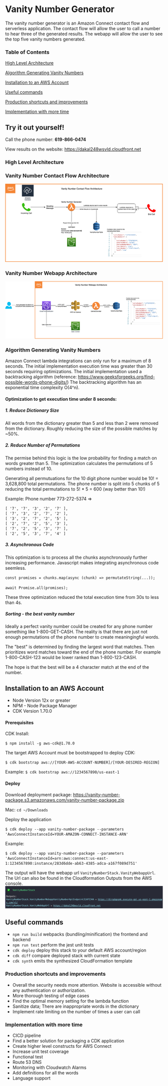 # Vanity Number Generator

The vanity number generator is an Amazon Connect contact flow and serverless application.
The contact flow will allow the user to call a number to hear three of the generated results.
The webapp will allow the user to see the top five vanity numbers generated.

### Table of Contents

[High Level Architecture](#high-level-architecture)

[Algorithm Generating Vanity Numbers](#algorithm-generating-vanity-numbers)

[Installation to an AWS Account](#installation-to-an-aws-account)

[Useful commands](#useful-commands)

[Production shortcuts and improvements](#production-shortcuts-and-improvements)

[Implementation with more time](#implementation-with-more-time)

## Try it out yourself!
Call the phone number: **619-866-0474**

View results on the website: https://dakal248wsvld.cloudfront.net


### High Level Architecture
### Vanity Number Contact Flow Architecture
![callflow](docs/VanityNumberCallFlow.png)

### Vanity Number Webapp Architecture
![webapp](docs/WebappArchitecture.png)

### Algorithm Generating Vanity Numbers
Amazon Connect lambda integrations can only run for a maximum of 8 seconds.
The initial implementation execution time was greater than 30 seconds requiring optimizations.
The initial implementation used a backtracking algorithm (reference: https://www.geeksforgeeks.org/find-possible-words-phone-digits/)
The backtracking algorithm has an exponential time complexity O(4^n).

#### Optimization to get execution time under 8 seconds:
##### 1. Reduce Dictionary Size
All words from the dictionary greater than 5 and less than 2 were removed from the dictionary.
Roughly reducing the size of the possible matches by ~50%.

##### 2. Reduce Number of Permutations
The permise behind this logic is the low probability for finding a match on words greater than 5.
The optimization calculates the permutations of 5 numbers instead of 10.

Generating all permutuations for the 10 digit phone number would be 10! = 3,628,800 total permutations.
The phone number is split into 5 chunks of 5 reducing the total permutations to 5! * 5 = 600 (way better than 10!)

Example: Phone number 773-272-5374 =>   
```
[ '7', '7', '3', '2', '7' ],
[ '7', '3', '2', '7', '2' ],
[ '3', '2', '7', '2', '5' ],
[ '2', '7', '2', '5', '3' ],
[ '7', '2', '5', '3', '7' ],
[ '2', '5', '3', '7', '4' ]
```

##### 3. Asynchronous Code
This optimization is to process all the chunks asynchronously further increasing performance.
Javascript makes integrating asynchronous code seemless.
```
const promises = chunks.map(async (chunk) => permutateString(...));

await Promise.all(promises);
```

These three optimization reduced the total execution time from 30s to less than 4s.

##### Sorting - the best vanity number
Ideally a perfect vanity number could be created for any phone number something like 1-800-GET-CASH.
The reality is that there are just not enough permutations of the phone number to create meaningingful words.

The "best" is determined by finding the largest word that matches. Then prioritizes word matches toward the end of the phone number.
For example 1-800-CASH-123 would be lower ranked than 1-800-123-CASH.

The hope is that the best will be a 4 character match at the end of the number.

## Installation to an AWS Account
* Node Version 12x or greater
* NPM - Node Package Manager
* CDK Version 1.70.0

#### Prerequisites
CDK Install:

```
$ npm install -g aws-cdk@1.70.0
```

The target AWS Account must be bootstrapped to deploy CDK:

```
$ cdk bootstrap aws://[YOUR-AWS-ACCOUNT-NUMBER]/[YOUR-DESIRED-REGION]
```

Example: `$ cdk bootstrap aws://1234567890/us-east-1`

#### Deploy
Download deployment package: https://vanity-number-package.s3.amazonaws.com/vanity-number-package.zip

Mac: `cd ~/Downloads` 

Deploy the application
```
$ cdk deploy --app vanity-number-package --parameters 'AwsConnectInstanceId=YOUR-AMAZON-CONNECT-INSTANCE-ARN'
```

Example:
```
$ cdk deploy --app vanity-number-package --parameters 'AwsConnectInstanceId=arn:aws:connect:us-east-1:1234567890:instance/283d6dde-ab63-4385-adca-a167f089d751'
```

The output will have the webapp url `VanityNumberStack.VanityWebappUrl`. The Url can also be found in the Cloudformation Outputs from the AWS console.
![success](./docs/cdk-success.png)


## Useful commands

 * `npm run build`        webpacks (bundling/minification) the frontend and backend
 * `npm run test`         perform the jest unit tests
 * `cdk deploy`           deploy this stack to your default AWS account/region
 * `cdk diff`             compare deployed stack with current state
 * `cdk synth`            emits the synthesized CloudFormation template


### Production shortcuts and improvements 
* Overall the security needs more attention. Website is accessible without any authentication or authorization.
* More thorough testing of edge cases
* Find the optimal memory setting for the lambda function
* Sanitize data; There are inappropriate words in the dictionary
* Implement rate limiting on the number of times a user can call

### Implementation with more time
* CICD pipeline
* Find a better solution for packaging a CDK application
* Create higher level constructs for AWS Connect
* Increase unit test coverage
* Functional test
* Route 53 DNS
* Monitoring with Cloudwatch Alarms
* Add definitions for all the words
* Language support
